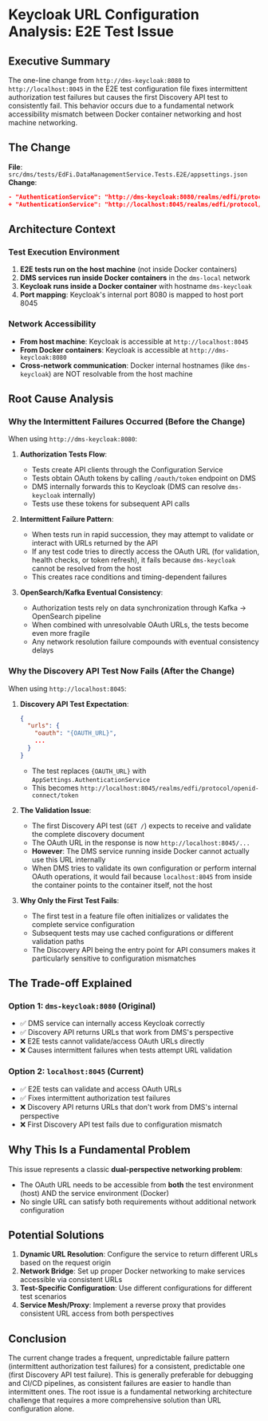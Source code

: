 # Keycloak URL Configuration Analysis: E2E Test Issue

## Executive Summary

The one-line change from `http://dms-keycloak:8080` to `http://localhost:8045` in the E2E test configuration file fixes intermittent authorization test failures but causes the first Discovery API test to consistently fail. This behavior occurs due to a fundamental network accessibility mismatch between Docker container networking and host machine networking.

## The Change

**File**: `src/dms/tests/EdFi.DataManagementService.Tests.E2E/appsettings.json`
**Change**: 
```json
- "AuthenticationService": "http://dms-keycloak:8080/realms/edfi/protocol/openid-connect/token",
+ "AuthenticationService": "http://localhost:8045/realms/edfi/protocol/openid-connect/token",
```

## Architecture Context

### Test Execution Environment
1. **E2E tests run on the host machine** (not inside Docker containers)
2. **DMS services run inside Docker containers** in the `dms-local` network
3. **Keycloak runs inside a Docker container** with hostname `dms-keycloak`
4. **Port mapping**: Keycloak's internal port 8080 is mapped to host port 8045

### Network Accessibility
- **From host machine**: Keycloak is accessible at `http://localhost:8045`
- **From Docker containers**: Keycloak is accessible at `http://dms-keycloak:8080`
- **Cross-network communication**: Docker internal hostnames (like `dms-keycloak`) are NOT resolvable from the host machine

## Root Cause Analysis

### Why the Intermittent Failures Occurred (Before the Change)

When using `http://dms-keycloak:8080`:

1. **Authorization Tests Flow**:
   - Tests create API clients through the Configuration Service
   - Tests obtain OAuth tokens by calling `/oauth/token` endpoint on DMS
   - DMS internally forwards this to Keycloak (DMS can resolve `dms-keycloak` internally)
   - Tests use these tokens for subsequent API calls
   
2. **Intermittent Failure Pattern**:
   - When tests run in rapid succession, they may attempt to validate or interact with URLs returned by the API
   - If any test code tries to directly access the OAuth URL (for validation, health checks, or token refresh), it fails because `dms-keycloak` cannot be resolved from the host
   - This creates race conditions and timing-dependent failures

3. **OpenSearch/Kafka Eventual Consistency**:
   - Authorization tests rely on data synchronization through Kafka → OpenSearch pipeline
   - When combined with unresolvable OAuth URLs, the tests become even more fragile
   - Any network resolution failure compounds with eventual consistency delays

### Why the Discovery API Test Now Fails (After the Change)

When using `http://localhost:8045`:

1. **Discovery API Test Expectation**:
   ```json
   {
     "urls": {
       "oauth": "{OAUTH_URL}",
       ...
     }
   }
   ```
   - The test replaces `{OAUTH_URL}` with `AppSettings.AuthenticationService`
   - This becomes `http://localhost:8045/realms/edfi/protocol/openid-connect/token`

2. **The Validation Issue**:
   - The first Discovery API test (`GET /`) expects to receive and validate the complete discovery document
   - The OAuth URL in the response is now `http://localhost:8045/...`
   - **However**: The DMS service running inside Docker cannot actually use this URL internally
   - When DMS tries to validate its own configuration or perform internal OAuth operations, it would fail because `localhost:8045` from inside the container points to the container itself, not the host

3. **Why Only the First Test Fails**:
   - The first test in a feature file often initializes or validates the complete service configuration
   - Subsequent tests may use cached configurations or different validation paths
   - The Discovery API being the entry point for API consumers makes it particularly sensitive to configuration mismatches

## The Trade-off Explained

### Option 1: `dms-keycloak:8080` (Original)
- ✅ DMS service can internally access Keycloak correctly
- ✅ Discovery API returns URLs that work from DMS's perspective
- ❌ E2E tests cannot validate/access OAuth URLs directly
- ❌ Causes intermittent failures when tests attempt URL validation

### Option 2: `localhost:8045` (Current)
- ✅ E2E tests can validate and access OAuth URLs
- ✅ Fixes intermittent authorization test failures
- ❌ Discovery API returns URLs that don't work from DMS's internal perspective
- ❌ First Discovery API test fails due to configuration mismatch

## Why This Is a Fundamental Problem

This issue represents a classic **dual-perspective networking problem**:
- The OAuth URL needs to be accessible from **both** the test environment (host) AND the service environment (Docker)
- No single URL can satisfy both requirements without additional network configuration

## Potential Solutions

1. **Dynamic URL Resolution**: Configure the service to return different URLs based on the request origin
2. **Network Bridge**: Set up proper Docker networking to make services accessible via consistent URLs
3. **Test-Specific Configuration**: Use different configurations for different test scenarios
4. **Service Mesh/Proxy**: Implement a reverse proxy that provides consistent URL access from both perspectives

## Conclusion

The current change trades a frequent, unpredictable failure pattern (intermittent authorization test failures) for a consistent, predictable one (first Discovery API test failure). This is generally preferable for debugging and CI/CD pipelines, as consistent failures are easier to handle than intermittent ones. The root issue is a fundamental networking architecture challenge that requires a more comprehensive solution than URL configuration alone.